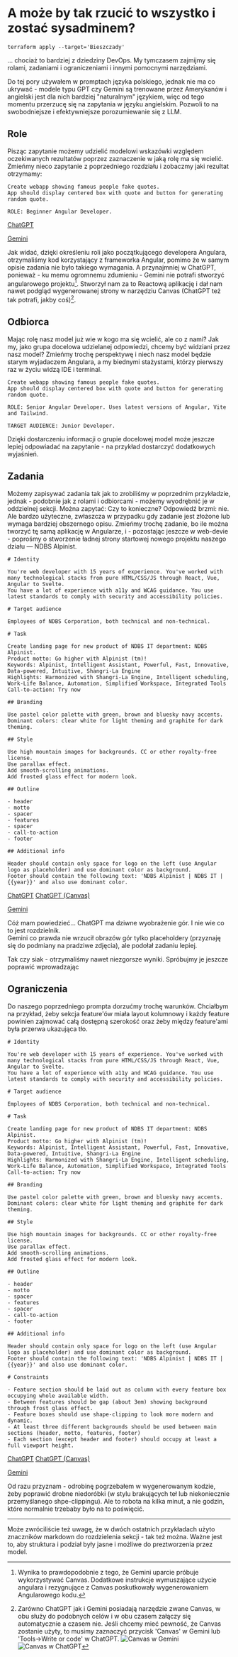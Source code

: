 # A może by tak rzucić to wszystko i zostać sysadminem?

`terraform apply --target='Bieszczady'`

... chociaż to bardziej z dziedziny DevOps. My tymczasem zajmijmy się rolami, zadaniami i ograniczeniami i innymi pomocnymi narzędziami.

<div class="warning">
Do tej pory używałem w promptach języka polskiego, jednak nie ma co ukrywać - modele typu GPT czy Gemini są trenowane przez Amerykanów i angielski jest dla nich bardziej "naturalnym" językiem, więc od tego momentu przerzucę się na zapytania w języku angielskim. Pozwoli to na swobodniejsze i efektywniejsze porozumiewanie się z LLM.
</div>

## Role

Pisząc zapytanie możemy udzielić modelowi wskazówki względem oczekiwanych rezultatów poprzez zaznaczenie w jaką rolę ma się wcielić.
Zmieńmy nieco zapytanie z poprzedniego rozdziału i zobaczmy jaki rezultat otrzymamy:

```
Create webapp showing famous people fake quotes.
App should display centered box with quote and button for generating random quote.

ROLE: Beginner Angular Developer.
```

[ChatGPT](https://chatgpt.com/s/t_685bc930cee08191b0b73918f83159c1)

[Gemini](https://g.co/gemini/share/e0bcfa351a85)

Jak widać, dzięki określeniu roli jako początkującego developera Angulara, otrzymaliśmy kod korzystający z frameworka Angular, pomimo że w samym opisie zadania nie było takiego wymagania. A przynajmniej w ChatGPT, ponieważ - ku memu ogromnemu zdumieniu - Gemini nie potrafi stworzyć angularowego projektu[^note]. Stworzył nam za to Reactową aplikację i dał nam nawet podgląd wygenerowanej strony w narzędziu Canvas (ChatGPT też tak potrafi, jakby coś)[^1].

## Odbiorca

Mając rolę nasz model już wie w kogo ma się wcielić, ale co z nami? Jak my, jako grupa docelowa udzielanej odpowiedzi, chcemy być widziani przez nasz model?
Zmieńmy trochę perspektywę i niech nasz model będzie starym wyjadaczem Angulara, a my biednymi stażystami, którzy pierwszy raz w życiu widzą IDE i terminal.

```plaintext
Create webapp showing famous people fake quotes.
App should display centered box with quote and button for generating random quote.

ROLE: Senior Angular Developer. Uses latest versions of Angular, Vite and Tailwind.

TARGET AUDIENCE: Junior Developer.
```

Dzięki dostarczeniu informacji o grupie docelowej model może jeszcze lepiej odpowiadać na zapytanie - na przykład dostarczyć dodatkowych wyjaśnień.

## Zadania

Możemy zapisywać zadania tak jak to zrobiliśmy w poprzednim przykładzie, jednak - podobnie jak z rolami i odbiorcami - możemy wyodrębnić je w oddzielnej sekcji.
Można zapytać: Czy to konieczne? Odpowiedź brzmi: nie. Ale bardzo użyteczne, zwłaszcza w przypadku gdy zadanie jest złożone lub wymaga bardziej obszernego opisu.
Zmieńmy trochę zadanie, bo ile można tworzyć tę samą aplikację w Angularze, i - pozostając jeszcze w web-devie - poprośmy o stworzenie ładnej strony startowej nowego projektu naszego działu — NDBS Alpinist.

```plaintext
# Identity

You're web developer with 15 years of experience. You've worked with many technological stacks from pure HTML/CSS/JS through React, Vue, Angular to Svelte.
You have a lot of experience with a11y and WCAG guidance. You use latest standards to comply with security and accessibility policies.

# Target audience

Employees of NDBS Corporation, both technical and non-technical.

# Task

Create landing page for new product of NDBS IT department: NDBS Alpinist.
Product motto: Go higher with Alpinist (tm)!
Keywords: Alpinist, Intelligent Assistant, Powerful, Fast, Innovative, Data-powered, Intuitive, Shangri-La Engine
Highlights: Harmonized with Shangri-La Engine, Intelligent scheduling, Work-Life Balance, Automation, Simplified Workspace, Integrated Tools
Call-to-action: Try now

## Branding

Use pastel color palette with green, brown and bluesky navy accents.
Dominant colors: clear white for light theming and graphite for dark theming.

## Style

Use high mountain images for backgrounds. CC or other royalty-free license.
Use parallax effect.
Add smooth-scrolling animations.
Add frosted glass effect for modern look.

## Outline

- header
- motto
- spacer
- features
- spacer
- call-to-action
- footer

## Additional info

Header should contain only space for logo on the left (use Angular logo as placeholder) and use dominant color as background.
Footer should contain the following text: 'NDBS Alpinist | NDBS IT | {{year}}' and also use dominant color.
```
[ChatGPT](https://chatgpt.com/share/685c0b24-0d80-8007-ab9c-3c41775c7e83)
[ChatGPT (Canvas)](https://chatgpt.com/canvas/shared/685c0b5e2bb881918cbebffec0f44421)

[Gemini](https://g.co/gemini/share/c2c0b31f10e7)

Cóż mam powiedzieć... ChatGPT ma dziwne wyobrażenie gór. I nie wie co to jest rozdzielnik. \
Gemini co prawda nie wrzucił obrazów gór tylko placeholdery (przyznaję się do podmiany na pradziwe zdjęcia), ale podołał zadaniu lepiej.

Tak czy siak - otrzymaliśmy nawet niezgorsze wyniki. Spróbujmy je jeszcze poprawić wprowadzając

## Ograniczenia

Do naszego poprzedniego prompta dorzućmy trochę warunków. Chciałbym na przykład, żeby sekcja feature'ów miała layout kolumnowy i każdy feature powinien zajmować całą dostępną szerokość oraz żeby między feature'ami była przerwa ukazująca tło.  

```plaintext
# Identity

You're web developer with 15 years of experience. You've worked with many technological stacks from pure HTML/CSS/JS through React, Vue, Angular to Svelte.
You have a lot of experience with a11y and WCAG guidance. You use latest standards to comply with security and accessibility policies.

# Target audience

Employees of NDBS Corporation, both technical and non-technical.

# Task

Create landing page for new product of NDBS IT department: NDBS Alpinist.
Product motto: Go higher with Alpinist (tm)!
Keywords: Alpinist, Intelligent Assistant, Powerful, Fast, Innovative, Data-powered, Intuitive, Shangri-La Engine
Highlights: Harmonized with Shangri-La Engine, Intelligent scheduling, Work-Life Balance, Automation, Simplified Workspace, Integrated Tools
Call-to-action: Try now

## Branding

Use pastel color palette with green, brown and bluesky navy accents.
Dominant colors: clear white for light theming and graphite for dark theming.

## Style

Use high mountain images for backgrounds. CC or other royalty-free license.
Use parallax effect.
Add smooth-scrolling animations.
Add frosted glass effect for modern look.

## Outline

- header
- motto
- spacer
- features
- spacer
- call-to-action
- footer

## Additional info

Header should contain only space for logo on the left (use Angular logo as placeholder) and use dominant color as background.
Footer should contain the following text: 'NDBS Alpinist | NDBS IT | {{year}}' and also use dominant color.

# Constraints

- Feature section should be laid out as column with every feature box occupying whole available width.
- Between features should be gap (about 3em) showing background through frost glass effect.
- Feature boxes should use shape-clipping to look more modern and dynamic.
- At least three different backgrounds should be used between main sections (header, motto, features, footer)
- Each section (except header and footer) should occupy at least a full viewport height.
```

[ChatGPT](https://chatgpt.com/share/685c2489-c7f0-8007-8c3f-f0670bb5c675)
[ChatGPT (Canvas)](https://chatgpt.com/canvas/shared/685c246ce8248191906f3682057e7e47)

[Gemini](https://g.co/gemini/share/a4266a48d828)

Od razu przyznam - odrobinę pogrzebałem w wygenerowanym kodzie, żeby poprawić drobne niedoróbki (w stylu brakujących teł lub niekoniecznie przemyślanego shpe-clippingu). Ale to robota na kilka minut, a nie godzin, które normalnie trzebaby było na to poświęcić.

---

Może zwróciliście też uwagę, że w dwóch ostatnich przykładach użyto znaczników markdown do rozdzielenia sekcji - tak też można. Ważne jest to, aby struktura i podział były jasne i możliwe do preztworzenia przez model.

[^note]: Wynika to prawdopodobnie z tego, że Gemini uparcie próbuje wykorzystywać Canvas. Dodatkowe instrukcje wymuszające użycie angulara i rezygnujące z Canvas poskutkowały wygenerowaniem Angularowego kodu.
[^1]: Zarówno ChatGPT jak i Gemini posiadają narzędzie zwane Canvas, w obu służy do podobnych celów i w obu czasem załączy się automatycznie a czasem nie.
Jeśli chcemy mieć pewność, że Canvas zostanie użyty, to musimy zaznaczyć przycisk 'Canvas' w Gemini lub 'Tools->Write or code' w ChatGPT.
![Canvas w Gemini](../../img/gemini-enable-canvas.png)
![Canvas w ChatGPT](../../img/gpt-enable-canvas.png)